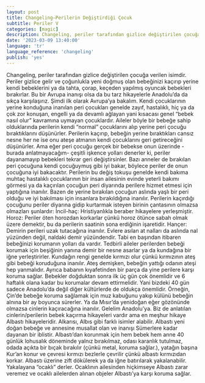 ```yaml
---
layout: post
title: Changeling—Perilerin Değiştirdiği Çocuk
subtitle: Periler V
categories: [magic]
description: Changeling, periler tarafından gizlice değiştirilen çocuğa verilen isimdir.
date: '2023-03-09 13:40:00'
language: 'tr'
language_reference: 'changeling'
publish: 'yes'
---
```

Changeling, periler tarafından gizlice değiştirilen çocuğa verilen isimdir. Periler gizlice gelir ve çoğunlukla yeni doğmuş olan bebeğinizi kaçırıp yerine kendi bebeklerini ya da tahta, çorap, keçeden yapılmış oyuncak bebekleri bırakırlar. Bu bir Avrupa inanışı olsa da bu tarz hikayelerle Anadolu’da da sıkça karşılaşırız. Şimdi ilk olarak Avrupa’ya bakalım.
Kendi çocuklarının yerine konduğuna inanılan peri çocukları genelde zayıf, hastalıklı, hiç ya da çok zor konuşan, engelli ya da devamlı ağlayan yani kısacası genel “bebek nasıl olur” kavramına uymayan çocuklardır. Aileler böyle bir bebeğe sahip olduklarında perilerin kendi “normal” çocuklarını alıp yerine peri çocuğu bıraktıklarını düşünürler.
Perilerin kaçırıp, bebeğin yerine bıraktıkları cansız nesne her ne ise onu ateşe atmanın kendi çocuklarını geri getireceğini düşünürler. Ama eğer peri çocuğu gerçek bir bebekse onun üzerinde -burada anlatmayacağım- çeşitli işkence yolları denerler ki, periler dayanamayıp bebekleri tekrar geri değiştirsinler. Bazı anneler de bırakılan peri çocuğuna kendi çocuğuymuş gibi iyi bakar, böylece periler de onun çocuğuna iyi bakacaktır.
Perilerin bu değiş tokuşu genelde kendi bakıma muhtaç hastalıklı çocuklarının bir insan ailesinin evinde yeterli bakımı görmesi ya da kaçırılan çocuğun peri diyarında perilere hizmet etmesi için yaptığına inanılır. Bazen de yerine bırakılan çocuğun aslında yaşlı bir peri olduğu ve iyi bakılması için insanlara bırakıldığına inanılır.
Perilerin kaçırdığı çocuğunu periler diyarına gidip kurtarmak isteyen birinin çantasının olmazsa olmazları şunlardır:
İncil-haç: Hristiyanlıkla beraber hikayelere yerleşmiştir.  
Horoz: Periler öten horozdan korkarlar çünkü horoz ötünce sabah olmak üzere demektir, bu da perilerin saatinin sona erdiğinin işaretidir.
Hançer: Demirin perileri uzak tutacağına inanılır. Evlere asılan at nalları da aslında nal yüzünden değil, naldaki demir yüzündendir.
Tabi en başından itibaren bebeğinizi korumanın yolları da vardır.
Tedbirli aileler perilerden bebeği korumak için beşiğinin yanına demir bir nesne asarlar ya da kundağına bir iğne yerleştirirler. Kundağın rengi genelde kırmızı olur çünkü kırmızının ateş gibi bebeği koruduğuna inanılır. Ateş demişken, bebeğin yattığı odanın ateşi hep yanmalıdır. Ayrıca babanın kıyafetinden bir parça da yine perilere karşı koruma sağlar.
Bebekler doğduktan sonra ilk üç gün çok önemlidir ve 6 haftalık olana kadar bu korumalar devam ettirmelidir. Yani bizdeki 40 gün sadece Anadolu’da değil diğer kültürlerde de oldukça önemlidir. Örneğin, Çin’de bebeğe koruma sağlamak için muz kabuğunu yakıp külünü bebeğin alnına bir ay boyunca sürerler. Ya da Mısır’da yenidoğan eğer gözönünde olmazsa cinlerin kaçıracağına inanılır.
Gelelim Anadolu’ya. Biz de anlatılan cinlerin/perilerin bebek kaçırma hikayeleri vardır ama en meşhur hikaye Albastı hikayeleridir. Alkarısı, Albıs gibi farklı isimler alabilir. Albastı yeni doğan bebeğe ve annesine musallat olan ve inanışı Sümerlere kadar dayanan bir iblistir. Albastı’dan korunmak için hem bebek hem anne 40 günlük lohusalık döneminde yalnız bırakılmaz, odası karanlık tutulmaz, odada açıkta bir bıçak bırakılır (çünkü metal, koruma sağlar.), yatağın başına Kur’an konur ve çevresi kırmızı bezlerle çevrilir çünkü albastı kırmızıdan korkar. Albastı üzerine zift dökülerek ya da iğne batırılarak yakalanabilir. Yakalayana “ocaklı” derler. Ocaklının ailesinden hiçkimseye Albastı zarar veremez ve ocaklı ailelerden alınan objeler Albastı’ya karşı koruma sağlar.
